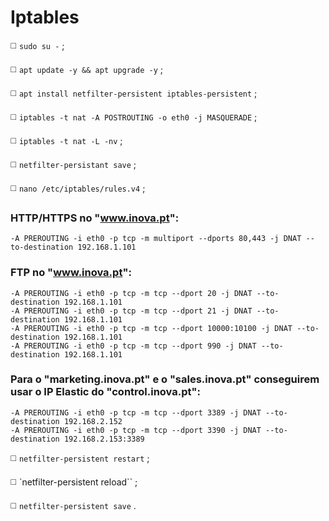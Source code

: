 # Iptables

◻️ `sudo su -` ;

◻️ `apt update -y && apt upgrade -y` ;

◻️ `apt install netfilter-persistent iptables-persistent` ; 

◻️ `iptables -t nat -A POSTROUTING -o eth0 -j MASQUERADE` ;

◻️ `iptables -t nat -L -nv` ;

◻️ `netfilter-persistant save` ;

◻️ `nano /etc/iptables/rules.v4` ;

### HTTP/HTTPS no "www.inova.pt":
```
-A PREROUTING -i eth0 -p tcp -m multiport --dports 80,443 -j DNAT --to-destination 192.168.1.101
```
### FTP no "www.inova.pt":
```
-A PREROUTING -i eth0 -p tcp -m tcp --dport 20 -j DNAT --to-destination 192.168.1.101
-A PREROUTING -i eth0 -p tcp -m tcp --dport 21 -j DNAT --to-destination 192.168.1.101
-A PREROUTING -i eth0 -p tcp -m tcp --dport 10000:10100 -j DNAT --to-destination 192.168.1.101
-A PREROUTING -i eth0 -p tcp -m tcp --dport 990 -j DNAT --to-destination 192.168.1.101
```
### Para o "marketing.inova.pt" e o "sales.inova.pt" conseguirem usar o IP Elastic do "control.inova.pt":
```
-A PREROUTING -i eth0 -p tcp -m tcp --dport 3389 -j DNAT --to-destination 192.168.2.152
-A PREROUTING -i eth0 -p tcp -m tcp --dport 3390 -j DNAT --to-destination 192.168.2.153:3389
```
◻️ `netfilter-persistent restart` ;

◻️ `netfilter-persistent reload`` ;

◻️ `netfilter-persistent save` .
